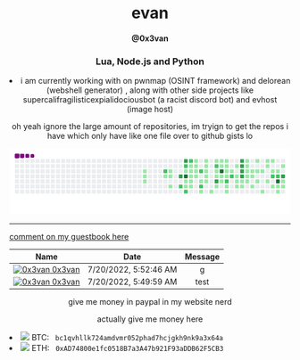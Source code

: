 


<h1 align="center"> <br> evan </h1><h4 align="center"> @0x3van </h4>
<h3 align="center">Lua, Node.js and Python</h3>
<li align="center"> i am currently working with on pwnmap (OSINT framework) and delorean (webshell generator) , along with other side projects like supercalifragilisticexpialidociousbot (a racist discord bot) and evhost (image host)

oh yeah ignore the large amount of repositories, im tryign to get the repos i have which only have like one file over to github gists lo

![snake gif](https://github.com/0x3van/0x3van/blob/output/github-contribution-grid-snake.gif)
<hr>
<p align="left">
<a align="left" href="https://github.com/0x3van/0x3van/issues/1">comment on my guestbook here</a> 
  </p>

<!-- Guestbook -->
| Name | Date | Message |
|---|---|---|
| <a href="https://github.com/0x3van"><img width="24" src="https://avatars.githubusercontent.com/u/97516411?s=24&u=813f8bd4968c56e5090319c2faeb585713f340d2&v=4" alt="0x3van" /> 0x3van</a> |7/20/2022, 5:52:46 AM|g|
| <a href="https://github.com/0x3van"><img width="24" src="https://avatars.githubusercontent.com/u/97516411?s=24&u=813f8bd4968c56e5090319c2faeb585713f340d2&v=4" alt="0x3van" /> 0x3van</a> |7/20/2022, 5:49:59 AM|test|
<!-- /Guestbook -->

give me money in paypal in my website nerd

actually give me money here 
<li> <img src="https://icons.iconarchive.com/icons/cjdowner/cryptocurrency-flat/1024/Bitcoin-BTC-icon.png" length="19" width="19"> BTC: <code> bc1qvhllk724amdvmr052phad7hcjgkh9nk9a3x64a </code>  </li>
<li> <img src="https://upload.wikimedia.org/wikipedia/commons/thumb/6/6f/Ethereum-icon-purple.svg/480px-Ethereum-icon-purple.svg.png" length="19" width="19"> ETH: <code> 0xAD74800e1fc0518B7a3A47b921F93aDDB62F5CB3 </code> </li>
